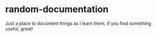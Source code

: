 # random-documentation
Just a place to document things as I learn them.  If you find something useful, great!
